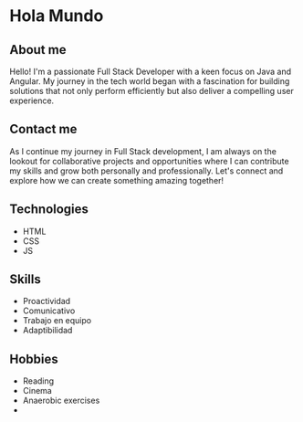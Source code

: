 # Hola Mundo 
## About me
Hello! I'm a passionate Full Stack Developer with a keen focus on Java and Angular. My journey in the tech world began with a fascination for building solutions that not only perform efficiently but also deliver a compelling user experience.
## Contact me
As I continue my journey in Full Stack development, I am always on the lookout for collaborative projects and opportunities where I can contribute my skills and grow both personally and professionally. Let's connect and explore how we can create something amazing together!

## Technologies
- HTML
- CSS
- JS

## Skills
- Proactividad
- Comunicativo
- Trabajo en equipo
- Adaptibilidad

## Hobbies
- Reading
- Cinema
- Anaerobic exercises
- 